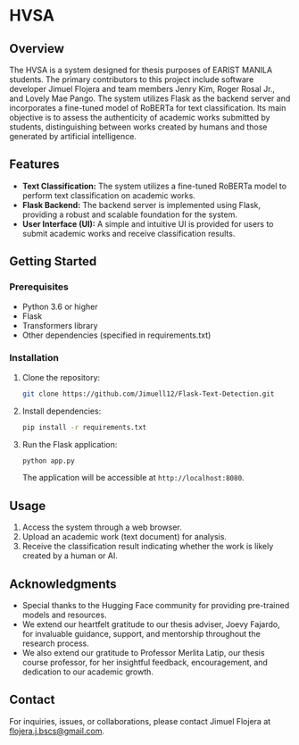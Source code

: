 # HVSA

## Overview

The HVSA is a system designed for thesis purposes of EARIST MANILA students. The primary contributors to this project include software developer Jimuel Flojera and team members Jenry Kim, Roger Rosal Jr., and Lovely Mae Pango. The system utilizes Flask as the backend server and incorporates a fine-tuned model of RoBERTa for text classification. Its main objective is to assess the authenticity of academic works submitted by students, distinguishing between works created by humans and those generated by artificial intelligence.

## Features

- **Text Classification:** The system utilizes a fine-tuned RoBERTa model to perform text classification on academic works.
- **Flask Backend:** The backend server is implemented using Flask, providing a robust and scalable foundation for the system.
- **User Interface (UI):** A simple and intuitive UI is provided for users to submit academic works and receive classification results.

## Getting Started

### Prerequisites

- Python 3.6 or higher
- Flask
- Transformers library
- Other dependencies (specified in requirements.txt)

### Installation

1. Clone the repository:

   ```bash
   git clone https://github.com/Jimuell12/Flask-Text-Detection.git
   ```

2. Install dependencies:

   ```bash
   pip install -r requirements.txt
   ```

3. Run the Flask application:

   ```bash
   python app.py
   ```

   The application will be accessible at `http://localhost:8080`.

## Usage

1. Access the system through a web browser.
2. Upload an academic work (text document) for analysis.
3. Receive the classification result indicating whether the work is likely created by a human or AI.


## Acknowledgments

- Special thanks to the Hugging Face community for providing pre-trained models and resources.
- We extend our heartfelt gratitude to our thesis adviser, Joevy Fajardo, for invaluable guidance, support, and mentorship throughout the research process.
- We also extend our gratitude to Professor Merlita Latip, our thesis course professor, for her insightful feedback, encouragement, and dedication to our academic growth.

## Contact

For inquiries, issues, or collaborations, please contact Jimuel Flojera at flojera.j.bscs@gmail.com.

